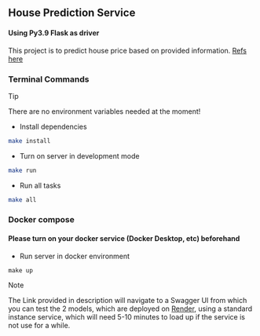 ## House Prediction Service
#### Using Py3.9 Flask as driver
This project is to predict house price based on provided information. [Refs here](https://www.kaggle.com/code/tomasmantero/predicting-house-prices-keras-ann)

### Terminal Commands
> [!TIP]
> There are no environment variables needed at the moment!
- Install dependencies
```bash 
make install
```

- Turn on server in development mode
```bash
make run
```

- Run all tasks
```bash
make all
```

### Docker compose
#### Please turn on your docker service (Docker Desktop, etc) beforehand
- Run server in docker environment
```base
make up
```

> [!NOTE]
> The Link provided in description will navigate to a Swagger UI from which you can test the 2 models, which are deployed on [Render](render.com), using a standard instance service, which will need 5-10 minutes to load up if the service is not use for a while.
